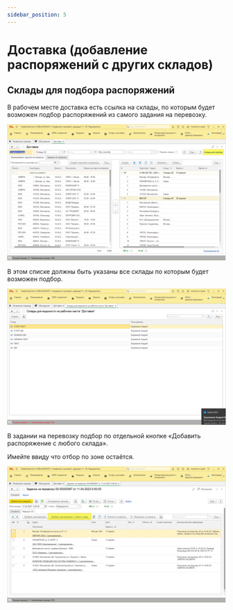 ```yaml
---
sidebar_position: 5
---
```


# Доставка (добавление распоряжений с других складов)




## Склады для подбора распоряжений
В рабочем месте доставка есть ссылка на склады, по которым будет возможен подбор распоряжений из самого задания на перевозку.

![](./img/dostavka-dobavlenie-rasporyazhenij-s-drugikh-skladov/Aspose.Words.15e04e7c-b80e-4116-a91c-f245fbb7488f.001.png)

В этом списке должны быть указаны все склады по которым будет возможен подбор.

![](./img/dostavka-dobavlenie-rasporyazhenij-s-drugikh-skladov/Aspose.Words.15e04e7c-b80e-4116-a91c-f245fbb7488f.002.png)

В задании на перевозку подбор по отдельной кнопке «Добавить распоряжение с любого склада».

Имейте ввиду что отбор по зоне остаётся.

![](./img/dostavka-dobavlenie-rasporyazhenij-s-drugikh-skladov/Aspose.Words.15e04e7c-b80e-4116-a91c-f245fbb7488f.003.png)
